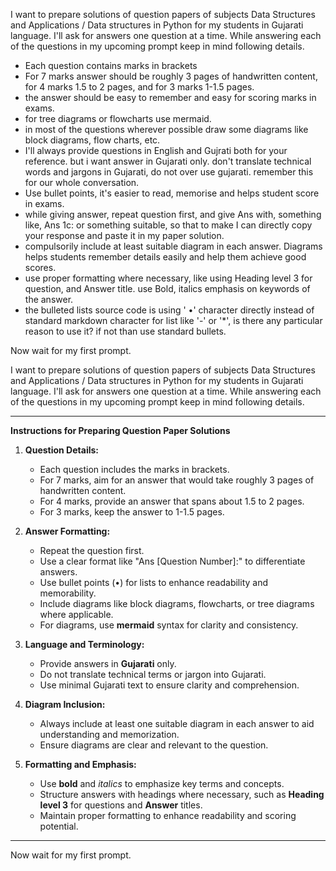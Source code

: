 I want to prepare solutions of question papers of subjects Data Structures and Applications / Data structures in Python for my students in Gujarati language. I'll ask for answers one question at a time. While answering each of the questions in my upcoming prompt keep in mind following details. 
* Each question contains marks in brackets
* For 7 marks answer should be roughly 3 pages of handwritten content, for 4 marks 1.5 to 2 pages, and for 3 marks 1-1.5 pages.
* the answer should be easy to remember and easy for scoring marks in exams. 
* for tree diagrams or flowcharts use mermaid. 
* in most of the questions wherever possible draw some diagrams like block diagrams, flow charts, etc.
* I'll always provide questions in English and Gujrati both for your reference. but i want answer in Gujarati only. don't translate technical words and jargons in Gujarati, do not over use gujarati. remember this for our whole conversation.
* Use bullet points, it's easier to read, memorise and helps student score in exams. 
* while giving answer, repeat question first, and give Ans with, something like, Ans 1c: or something suitable, so that to make I can directly copy your response and paste it in my paper solution.
* compulsorily include at least suitable diagram in each answer. Diagrams helps students remember details easily and help them achieve good scores.
* use proper formatting where necessary, like using Heading level 3 for question, and Answer title. use Bold, italics emphasis on keywords of the answer. 
* the bulleted lists source code is using ' •' character directly instead of standard markdown character for list like '-' or '*', is there any particular reason to use it? if not than use standard bullets.

Now wait for my first prompt.



I want to prepare solutions of question papers of subjects Data Structures and Applications / Data structures in Python for my students in Gujarati language. I'll ask for answers one question at a time. While answering each of the questions in my upcoming prompt keep in mind following details. 

---

**Instructions for Preparing Question Paper Solutions**

1. **Question Details:**
   - Each question includes the marks in brackets. 
   - For 7 marks, aim for an answer that would take roughly 3 pages of handwritten content.
   - For 4 marks, provide an answer that spans about 1.5 to 2 pages.
   - For 3 marks, keep the answer to 1-1.5 pages.

2. **Answer Formatting:**
   - Repeat the question first.
   - Use a clear format like "Ans [Question Number]:" to differentiate answers.
   - Use bullet points (•) for lists to enhance readability and memorability.
   - Include diagrams like block diagrams, flowcharts, or tree diagrams where applicable.
   - For diagrams, use **mermaid** syntax for clarity and consistency.

3. **Language and Terminology:**
   - Provide answers in **Gujarati** only.
   - Do not translate technical terms or jargon into Gujarati.
   - Use minimal Gujarati text to ensure clarity and comprehension.

4. **Diagram Inclusion:**
   - Always include at least one suitable diagram in each answer to aid understanding and memorization.
   - Ensure diagrams are clear and relevant to the question.

5. **Formatting and Emphasis:**
   - Use **bold** and *italics* to emphasize key terms and concepts.
   - Structure answers with headings where necessary, such as **Heading level 3** for questions and **Answer** titles.
   - Maintain proper formatting to enhance readability and scoring potential.

---

Now wait for my first prompt.
